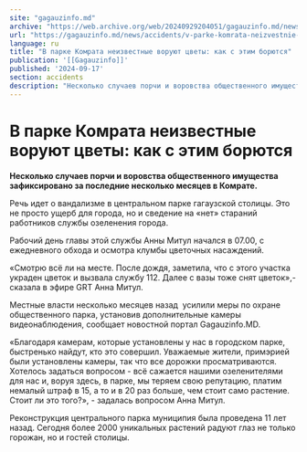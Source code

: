 ```yaml
---
site: "gagauzinfo.md"
archive: "https://web.archive.org/web/20240929204051/gagauzinfo.md/news/accidents/v-parke-komrata-neizvestnie-voruyut-tsveti-kak-s-etim-boryutsya"
url: "https://gagauzinfo.md/news/accidents/v-parke-komrata-neizvestnie-voruyut-tsveti-kak-s-etim-boryutsya"
language: ru
title: "В парке Комрата неизвестные воруют цветы: как с этим борются"
publication: '[[Gagauzinfo]]'
published: '2024-09-17'
section: accidents
description: "Несколько случаев порчи и воровства общественного имущества зафиксировано за последние несколько месяцев в Комрате."
---
```


# В парке Комрата неизвестные воруют цветы: как с этим борются

**Несколько случаев порчи и воровства общественного имущества зафиксировано за последние несколько месяцев в Комрате.**

Речь идет о вандализме в центральном парке гагаузской столицы. Это не просто ущерб для города, но и сведение на «нет» стараний работников службы озеленения города.

Рабочий день главы этой службы Анны Митул начался в 07.00, с ежедневного обхода и осмотра клумбы цветочных насаждений.

«Смотрю всё ли на месте. После дождя, заметила, что с этого участка украден цветок и вызвала службу 112. Далее с вазы тоже снят цветок»,- сказала в эфире GRT Анна Митул.

Местные власти несколько месяцев назад  усилили меры по охране общественного парка, установив дополнительные камеры видеонаблюдения, сообщает новостной портал Gagauzinfo.MD.

«Благодаря камерам, которые установлены у нас в городском парке, быстренько найдут, кто это совершил. Уважаемые жители, примэрией были установлены камеры, так что все дорожки просматриваются. Хотелось задаться вопросом - всё сажается нашими озеленителями для нас и, воруя здесь, в парке, мы теряем свою репутацию, платим немалый штраф в 15, а то и в 20 раз больше, чем стоит само растение. Стоит ли это того?», - задалась вопросом Анна Митул.

Реконструкция центрального парка муниципия была проведена 11 лет назад. Сегодня более 2000 уникальных растений радуют глаз не только горожан, но и гостей столицы.